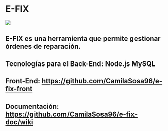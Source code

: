 # E-FIX

![](https://i.postimg.cc/rsgtCV7q/logo-copy.png)

## E-FIX es una herramienta que permite gestionar órdenes de reparación.

## Tecnologías para el Back-End: Node.js MySQL

## Front-End: https://github.com/CamilaSosa96/e-fix-front
## Documentación: https://github.com/CamilaSosa96/e-fix-doc/wiki

